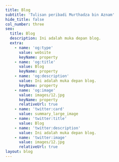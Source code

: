 ```yaml
---
title: Blog
subtitle: 'Tulisan peribadi Murthadza bin Aznam'
hide_title: false
col_number: three
seo:
  title: Blog
  description: Ini adalah muka depan blog.
  extra:
    - name: 'og:type'
      value: website
      keyName: property
    - name: 'og:title'
      value: Blog
      keyName: property
    - name: 'og:description'
      value: Ini adalah muka depan blog.
      keyName: property
    - name: 'og:image'
      value: images/12.jpg
      keyName: property
      relativeUrl: true
    - name: 'twitter:card'
      value: summary_large_image
    - name: 'twitter:title'
      value: Blog
    - name: 'twitter:description'
      value: Ini adalah muka depan blog.
    - name: 'twitter:image'
      value: images/12.jpg
      relativeUrl: true
layout: blog
---
```

